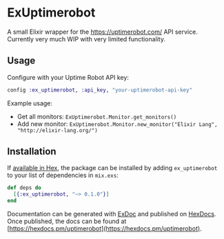 # ExUptimerobot

A small Elixir wrapper for the https://uptimerobot.com/ API service. Currently
very much WIP with very limited functionality.


## Usage

Configure with your Uptime Robot API key:

```elixir
config :ex_uptimerobot, :api_key, "your-uptimerobot-api-key"
```

Example usage:
- Get all monitors: `ExUptimerobot.Monitor.get_monitors()`
- Add new monitor: `ExUptimerobot.Monitor.new_monitor("Elixir Lang", "http://elixir-lang.org/")`


## Installation

If [available in Hex](https://hex.pm/docs/publish), the package can be installed
by adding `ex_uptimerobot` to your list of dependencies in `mix.exs`:

```elixir
def deps do
  [{:ex_uptimerobot, "~> 0.1.0"}]
end
```

Documentation can be generated with [ExDoc](https://github.com/elixir-lang/ex_doc)
and published on [HexDocs](https://hexdocs.pm). Once published, the docs can
be found at [https://hexdocs.pm/uptimerobot](https://hexdocs.pm/uptimerobot).

